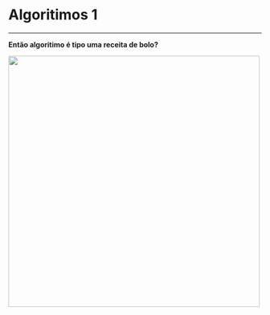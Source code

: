 <h1>Algoritimos 1</h1>
<hr>

<strong> Então algoritimo é tipo uma receita de bolo?</strong>

<img src="https://aprenda-a-programar.github.io/images/confecao_bolo.png" width="500px">
